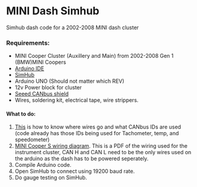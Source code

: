 # MINI Dash Simhub
 Simhub dash code for a 2002-2008 MINI dash cluster


### Requirements:
- MINI Cooper Cluster (Auxillery and Main) from 2002-2008 Gen 1 (BMW)MINI Coopers
- [Arduino IDE](https://www.arduino.cc/en/software)
- [SimHub](https://www.simhubdash.com/)
- Arduino UNO (Should not matter which REV)
- 12v Power block for cluster
- [Seeed CANbus shield](https://www.amazon.com/dp/B076DSQFXH?ref=nb_sb_ss_w_as-reorder-t1_k2_1_5&amp=&crid=1JRM0CG8IECQ5&sprefix=canbu&th=1)
- Wires, soldering kit, electrical tape, wire strippers.

#### What to do:
1. [This](https://defcon.org/images/defcon-21/dc-21-presentations/Staggs/DEFCON-21-Staggs-How-to-Hack-Your-Mini-Cooper-WP.pdf) is how to know where wires go and what CANbus IDs are used (code already has those IDs being used for Tachometer, temp, and speedometer)
2. [MINI Cooper S wiring diagram](http://wtxmc.org/MiniCooperDocs/WIRING.pdf). This is a PDF of the wiring used for the instrument cluster, CAN H and CAN L need to be the only wires used on the arduino as the dash has to be powered seperately.
3. Compile Arduino code.
4. Open SimHub to connect using 19200 baud rate.
5. Do gauge testing on SimHub.

